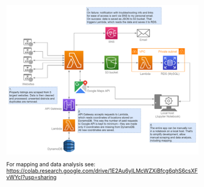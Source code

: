 ![](housing-diagram3.png)

For mapping and data analysis see: https://colab.research.google.com/drive/1E2Au6yILMcWZXiBfcg6qhS6csXFvWYcI?usp=sharing
